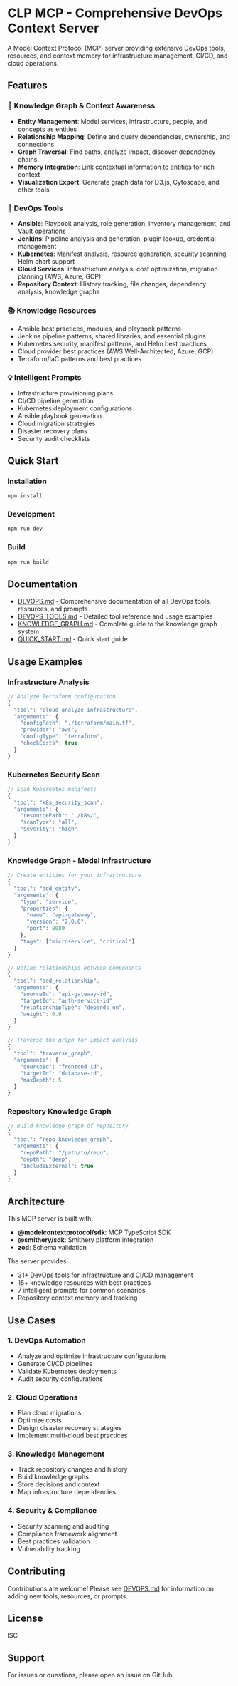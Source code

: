 # CLP MCP - Comprehensive DevOps Context Server

A Model Context Protocol (MCP) server providing extensive DevOps tools, resources, and context memory for infrastructure management, CI/CD, and cloud operations.

## Features

### 🧠 Knowledge Graph & Context Awareness
- **Entity Management**: Model services, infrastructure, people, and concepts as entities
- **Relationship Mapping**: Define and query dependencies, ownership, and connections
- **Graph Traversal**: Find paths, analyze impact, discover dependency chains
- **Memory Integration**: Link contextual information to entities for rich context
- **Visualization Export**: Generate graph data for D3.js, Cytoscape, and other tools

### 🔧 DevOps Tools
- **Ansible**: Playbook analysis, role generation, inventory management, and Vault operations
- **Jenkins**: Pipeline analysis and generation, plugin lookup, credential management
- **Kubernetes**: Manifest analysis, resource generation, security scanning, Helm chart support
- **Cloud Services**: Infrastructure analysis, cost optimization, migration planning (AWS, Azure, GCP)
- **Repository Context**: History tracking, file changes, dependency analysis, knowledge graphs

### 📚 Knowledge Resources
- Ansible best practices, modules, and playbook patterns
- Jenkins pipeline patterns, shared libraries, and essential plugins
- Kubernetes security, manifest patterns, and Helm best practices
- Cloud provider best practices (AWS Well-Architected, Azure, GCP)
- Terraform/IaC patterns and best practices

### 💡 Intelligent Prompts
- Infrastructure provisioning plans
- CI/CD pipeline generation
- Kubernetes deployment configurations
- Ansible playbook generation
- Cloud migration strategies
- Disaster recovery plans
- Security audit checklists

## Quick Start

### Installation

```bash
npm install
```

### Development

```bash
npm run dev
```

### Build

```bash
npm run build
```

## Documentation

- [DEVOPS.md](./DEVOPS.md) - Comprehensive documentation of all DevOps tools, resources, and prompts
- [DEVOPS_TOOLS.md](./DEVOPS_TOOLS.md) - Detailed tool reference and usage examples
- [KNOWLEDGE_GRAPH.md](./KNOWLEDGE_GRAPH.md) - Complete guide to the knowledge graph system
- [QUICK_START.md](./QUICK_START.md) - Quick start guide

## Usage Examples

### Infrastructure Analysis
```typescript
// Analyze Terraform configuration
{
  "tool": "cloud_analyze_infrastructure",
  "arguments": {
    "configPath": "./terraform/main.tf",
    "provider": "aws",
    "configType": "terraform",
    "checkCosts": true
  }
}
```

### Kubernetes Security Scan
```typescript
// Scan Kubernetes manifests
{
  "tool": "k8s_security_scan",
  "arguments": {
    "resourcePath": "./k8s/",
    "scanType": "all",
    "severity": "high"
  }
}
```

### Knowledge Graph - Model Infrastructure
```typescript
// Create entities for your infrastructure
{
  "tool": "add_entity",
  "arguments": {
    "type": "service",
    "properties": {
      "name": "api-gateway",
      "version": "2.0.0",
      "port": 8080
    },
    "tags": ["microservice", "critical"]
  }
}

// Define relationships between components
{
  "tool": "add_relationship",
  "arguments": {
    "sourceId": "api-gateway-id",
    "targetId": "auth-service-id",
    "relationshipType": "depends_on",
    "weight": 0.9
  }
}

// Traverse the graph for impact analysis
{
  "tool": "traverse_graph",
  "arguments": {
    "sourceId": "frontend-id",
    "targetId": "database-id",
    "maxDepth": 5
  }
}
```

### Repository Knowledge Graph
```typescript
// Build knowledge graph of repository
{
  "tool": "repo_knowledge_graph",
  "arguments": {
    "repoPath": "/path/to/repo",
    "depth": "deep",
    "includeExternal": true
  }
}
```

## Architecture

This MCP server is built with:
- **@modelcontextprotocol/sdk**: MCP TypeScript SDK
- **@smithery/sdk**: Smithery platform integration
- **zod**: Schema validation

The server provides:
- 31+ DevOps tools for infrastructure and CI/CD management
- 15+ knowledge resources with best practices
- 7 intelligent prompts for common scenarios
- Repository context memory and tracking

## Use Cases

### 1. DevOps Automation
- Analyze and optimize infrastructure configurations
- Generate CI/CD pipelines
- Validate Kubernetes deployments
- Audit security configurations

### 2. Cloud Operations
- Plan cloud migrations
- Optimize costs
- Design disaster recovery strategies
- Implement multi-cloud best practices

### 3. Knowledge Management
- Track repository changes and history
- Build knowledge graphs
- Store decisions and context
- Map infrastructure dependencies

### 4. Security & Compliance
- Security scanning and auditing
- Compliance framework alignment
- Best practices validation
- Vulnerability tracking

## Contributing

Contributions are welcome! Please see [DEVOPS.md](./DEVOPS.md) for information on adding new tools, resources, or prompts.

## License

ISC

## Support

For issues or questions, please open an issue on GitHub.
